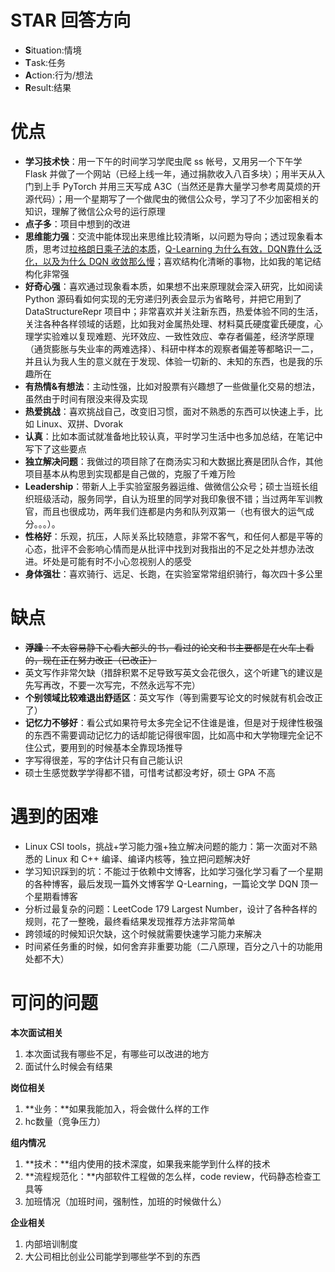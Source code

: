 # STAR 回答方向
- **S**ituation:情境
- **T**ask:任务
- **A**ction:行为/想法
- **R**esult:结果

# 优点
- **学习技术快**：用一下午的时间学习学爬虫爬 ss 帐号，又用另一个下午学 Flask 并做了一个网站（已经上线一年，通过捐款收入八百多块）；用半天从入门到上手 PyTorch 并用三天写成 A3C（当然还是靠大量学习参考周莫烦的开源代码）；用一个星期写了一个做爬虫的微信公众号，学习了不少加密相关的知识，理解了微信公众号的运行原理
- **点子多**：项目中想到的改进
- **思维能力强**：交流中能体现出来思维比较清晰，以问题为导向；透过现象看本质，思考过[拉格朗日乘子法的本质](https://the0demiurge.blogspot.com/2017/06/prml.html)，[Q-Learning 为什么有效，DQN靠什么泛化，以及为什么 DQN 收敛那么慢](https://the0demiurge.blogspot.com/2017/07/q-learningdqn.html)；喜欢结构化清晰的事物，比如我的笔记结构化非常强
- **好奇心强**：喜欢通过现象看本质，如果想不出来原理就会深入研究，比如阅读 Python 源码看如何实现的无穷递归列表会显示为省略号，并把它用到了 DataStructureRepr 项目中；非常喜欢并关注新东西，热爱体验不同的生活，关注各种各样领域的话题，比如我对金属热处理、材料莫氏硬度霍氏硬度，心理学实验难以复现难题、光环效应、一致性效应、幸存者偏差，经济学原理（通货膨胀与失业率的两难选择）、科研中样本的观察者偏差等都略识一二，并且认为我人生的意义就在于发现、体验一切新的、未知的东西，也是我的乐趣所在
- **有热情&有想法**：主动性强，比如对股票有兴趣想了一些做量化交易的想法，虽然由于时间有限没来得及实现
- **热爱挑战**：喜欢挑战自己，改变旧习惯，面对不熟悉的东西可以快速上手，比如 Linux、双拼、Dvorak
- **认真**：比如本面试就准备地比较认真，平时学习生活中也多加总结，在笔记中写下了这些要点
- **独立解决问题**：我做过的项目除了在商汤实习和大数据比赛是团队合作，其他项目基本从构思到实现都是自己做的，克服了千难万险
- **Leadership**：带新人上手实验室服务器运维、做微信公众号；硕士当班长组织班级活动，服务同学，自认为班里的同学对我印象很不错；当过两年军训教官，而且也很成功，两年我们连都是内务和队列双第一（也有很大的运气成分。。。）。
- **性格好**：乐观，抗压，人际关系比较随意，非常不客气，和任何人都是平等的心态，批评不会影响心情而是从批评中找到对我指出的不足之处并想办法改进。坏处是可能有时不小心忽视别人的感受
- **身体强壮**：喜欢骑行、远足、长跑，在实验室常常组织骑行，每次四十多公里

# 缺点
- ~~**浮躁**：不太容易静下心看大部头的书，看过的论文和书主要都是在火车上看的，现在正在努力改正（已改正）~~
- 英文写作非常欠缺（措辞积累不足导致写英文会花很久，这个听建飞的建议是先写再改，不要一次写完，不然永远写不完）
- **个别领域比较难退出舒适区**：英文写作（等到需要写论文的时候就有机会改正了）
- **记忆力不够好**：看公式如果符号太多完全记不住谁是谁，但是对于规律性极强的东西不需要调动记忆力的话却能记得很牢固，比如高中和大学物理完全记不住公式，要用到的时候基本全靠现场推导
- 字写得很差，写的字估计只有自己能认识
- 硕士生感觉数学学得都不错，可惜考试都没考好，硕士 GPA 不高

# 遇到的困难

- Linux CSI tools，挑战+学习能力强+独立解决问题的能力：第一次面对不熟悉的 Linux 和 C++ 编译、编译内核等，独立把问题解决好
- 学习知识踩到的坑：不能过于依赖中文博客，比如学习强化学习看了一个星期的各种博客，最后发现一篇外文博客学 Q-Learning，一篇论文学 DQN 顶一个星期看博客
- 分析过最复杂的问题：LeetCode 179 Largest Number，设计了各种各样的规则，花了一整晚，最终看结果发现推荐方法非常简单
- 跨领域的时候知识欠缺，这个时候就需要快速学习能力来解决
- 时间紧任务重的时候，如何舍弃非重要功能（二八原理，百分之八十的功能用处都不大）

# 可问的问题

**本次面试相关**

1. 本次面试我有哪些不足，有哪些可以改进的地方
2. 面试什么时候会有结果

**岗位相关**

1. **业务：**如果我能加入，将会做什么样的工作
2. hc数量（竞争压力）

**组内情况**

1. **技术：**组内使用的技术深度，如果我来能学到什么样的技术
2. **流程规范化：**内部软件工程做的怎么样，code review，代码静态检查工具等
3. 加班情况（加班时间，强制性，加班的时候做什么）

**企业相关**

1. 内部培训制度
2. 大公司相比创业公司能学到哪些学不到的东西